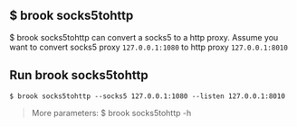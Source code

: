 ## $ brook socks5tohttp

$ brook socks5tohttp can convert a socks5 to a http proxy. Assume you want to convert socks5 proxy `127.0.0.1:1080` to http proxy `127.0.0.1:8010`

## Run brook socks5tohttp

```
$ brook socks5tohttp --socks5 127.0.0.1:1080 --listen 127.0.0.1:8010
```

> More parameters: $ brook socks5tohttp -h
